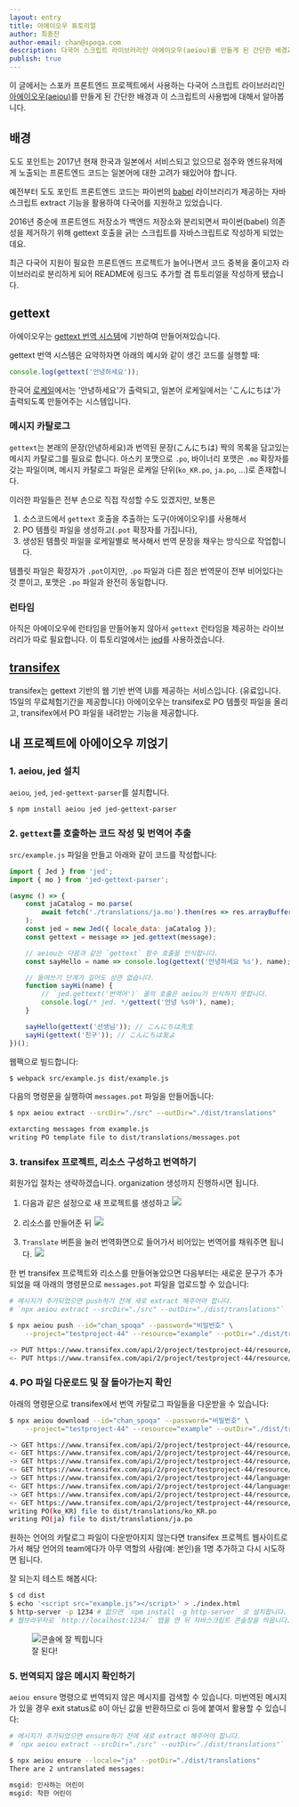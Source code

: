 ```yaml
---
layout: entry
title: 아에이오우 튜토리얼
author: 최종찬
author-email: chan@spoqa.com
description: 다국어 스크립트 라이브러리인 아에이오우(aeiou)를 만들게 된 간단한 배경과 사용법에 대해서 알아봅니다.
publish: true
---
```


이 글에서는 스포카 프론트엔드 프로젝트에서 사용하는 다국어 스크립트 라이브러리인
[아에이오우(aeiou)](https://github.com/spoqa/aeiou)를 만들게 된 간단한 배경과 이 스크립트의 사용법에 대해서 알아봅니다.

## 배경
도도 포인트는 2017년 현재 한국과 일본에서 서비스되고 있으므로
점주와 엔드유저에게 노출되는 프론트엔드 코드는 일본어에 대한 고려가 돼있어야 합니다.

예전부터 도도 포인트 프론트엔드 코드는 파이썬의 [babel](http://babel.pocoo.org/en/latest/index.html)
라이브러리가 제공하는 자바스크립트 extract 기능을 활용하여 다국어를 지원하고 있었습니다.

2016년 중순에 프론트엔드 저장소가 백엔드 저장소와 분리되면서 파이썬(babel) 의존성을 제거하기 위해
gettext 호출을 긁는 스크립트를 자바스크립트로 작성하게 되었는데요.

최근 다국어 지원이 필요한 프론트엔드 프로젝트가 늘어나면서 코드 중복을 줄이고자 라이브러리로 분리하게 되어
README에 링크도 추가할 겸 튜토리얼을 작성하게 됐습니다.

## gettext
아에이오우는 [gettext 번역 시스템](https://en.wikipedia.org/wiki/Gettext)에 기반하여 만들어져있습니다.

gettext 번역 시스템은 요약하자면 아래의 예시와 같이 생긴 코드를 실행할 때:

```js
console.log(gettext('안녕하세요'));
```

한국어 [로케일](https://ko.wikipedia.org/wiki/%EB%A1%9C%EC%BC%80%EC%9D%BC)에서는
'안녕하세요'가 출력되고, 일본어 로케일에서는 'こんにちは'가 출력되도록 만들어주는 시스템입니다.

### 메시지 카탈로그
`gettext`는 본래의 문장(안녕하세요)과 번역된 문장(こんにちは) 짝의 목록을 담고있는 메시지 카탈로그를 필요로 합니다.
아스키 포맷으로 `.po`, 바이너리 포맷은 `.mo` 확장자를 갖는 파일이며,
메시지 카탈로그 파일은 로케일 단위(`ko_KR.po`, `ja.po`, ...)로 존재합니다.

이러한 파일들은 전부 손으로 직접 작성할 수도 있겠지만, 보통은

1. 소스코드에서 `gettext` 호출을 추출하는 도구(아에이오우)를 사용해서
2. PO 템플릿 파일을 생성하고(`.pot` 확장자를 가집니다),
3. 생성된 템플릿 파일을 로케일별로 복사해서 번역 문장을 채우는 방식으로 작업합니다.

템플릿 파일은 확장자가 `.pot`이지만, `.po` 파일과 다른 점은 번역문이 전부 비어있다는 것 뿐이고, 포맷은 `.po` 파일과 완전히 동일합니다.

### 런타임
아직은 아에이오우에 런타임을 만들어놓지 않아서 `gettext` 런타임을 제공하는 라이브러리가 따로 필요합니다.
이 튜토리얼에서는 [jed](https://github.com/messageformat/Jed)를 사용하겠습니다.

## [transifex](https://www.transifex.com/)
transifex는 gettext 기반의 웹 기반 번역 UI를 제공하는 서비스입니다. (유료입니다. 15일의 무료체험기간을 제공합니다)
아에이오우는 transifex로 PO 템플릿 파일을 올리고, transifex에서 PO 파일을 내려받는 기능을 제공합니다.

## 내 프로젝트에 아에이오우 끼얹기

### 1. aeiou, jed 설치
`aeiou`, `jed`, `jed-gettext-parser`를 설치합니다.

```sh
$ npm install aeiou jed jed-gettext-parser
```

### 2. `gettext`를 호출하는 코드 작성 및 번역어 추출

`src/example.js` 파일을 만들고 아래와 같이 코드를 작성합니다:

```js
import { Jed } from 'jed';
import { mo } from 'jed-gettext-parser';

(async () => {
    const jaCatalog = mo.parse(
        await fetch('./translations/ja.mo').then(res => res.arrayBuffer())
    );
    const jed = new Jed({ locale_data: jaCatalog });
    const gettext = message => jed.gettext(message);

    // aeiou는 다음과 같은 `gettext` 함수 호출을 인식합니다.
    const sayHello = name => console.log(gettext('안녕하세요 %s'), name);

    // 들여쓰기 단계가 깊어도 상관 없습니다.
    function sayHi(name) {
        // `jed.gettext('번역어')` 꼴의 호출은 aeiou가 인식하지 못합니다.
        console.log(/* jed. */gettext('안녕 %s야'), name);
    }

    sayHello(gettext('선생님')); // こんにちは先生
    sayHi(gettext('친구')); // こんにちは友よ
})();
```

웹팩으로 빌드합니다:

```sh
$ webpack src/example.js dist/example.js
```

다음의 명령문을 실행하여 `messages.pot` 파일을 만들어둡니다:

```sh
$ npx aeiou extract --srcDir="./src" --outDir="./dist/translations"

extarcting messages from example.js
writing PO template file to dist/translations/messages.pot
```

### 3. transifex 프로젝트, 리소스 구성하고 번역하기
회원가입 절차는 생략하겠습니다. organization 생성까지 진행하시면 됩니다.

1. 다음과 같은 설정으로 새 프로젝트를 생성하고
    <img src="/images/2017-09-26/1.png" style="padding: 0; border: 1px solid #e1e4e6">

2. 리소스를 만들어준 뒤
    <img src="/images/2017-09-26/2.png" style="padding: 0; border: 1px solid #e1e4e6">

3. `Translate` 버튼을 눌러 번역화면으로 들어가서 비어있는 번역어를 채워주면 됩니다.
    <img src="/images/2017-09-26/3.png" style="padding: 0; border: 1px solid #e1e4e6">

한 번 transifex 프로젝트와 리소스를 만들어놓았으면
다음부터는 새로운 문구가 추가되었을 때 아래의 명령문으로 `messages.pot` 파일을 업로드할 수 있습니다:

```sh
# 메시지가 추가되었으면 push하기 전에 새로 extract 해주어야 합니다.
# `npx aeiou extract --srcDir="./src" --outDir="./dist/translations"`

$ npx aeiou push --id="chan_spoqa" --password="비밀번호" \
    --project="testproject-44" --resource="example" --potDir="./dist/translations"

-> PUT https://www.transifex.com/api/2/project/testproject-44/resource/example/content
<- PUT https://www.transifex.com/api/2/project/testproject-44/resource/example/content

```

### 4. PO 파일 다운로드 및 잘 돌아가는지 확인
아래의 명령문으로 transifex에서 번역 카탈로그 파일들을 다운받을 수 있습니다:

```sh
$ npx aeiou download --id="chan_spoqa" --password="비밀번호" \
    --project="testproject-44" --resource="example" --outDir="./dist/translations"

-> GET https://www.transifex.com/api/2/project/testproject-44/resource/example
<- GET https://www.transifex.com/api/2/project/testproject-44/resource/example
-> GET https://www.transifex.com/api/2/project/testproject-44/resource/example/content
<- GET https://www.transifex.com/api/2/project/testproject-44/resource/example/content
-> GET https://www.transifex.com/api/2/project/testproject-44/languages
<- GET https://www.transifex.com/api/2/project/testproject-44/languages
-> GET https://www.transifex.com/api/2/project/testproject-44/resource/example/translation/ja
<- GET https://www.transifex.com/api/2/project/testproject-44/resource/example/translation/ja
writing PO(ko_KR) file to dist/translations/ko_KR.po
writing PO(ja) file to dist/translations/ja.po

```

원하는 언어의 카탈로그 파일이 다운받아지지 않는다면
transifex 프로젝트 웹사이트로 가서 해당 언어의 team에다가
아무 역할의 사람(예: 본인)을 1명 추가하고 다시 시도하면 됩니다.

잘 되는지 테스트 해봅시다:

```sh
$ cd dist
$ echo '<script src="example.js"></script>' > ./index.html
$ http-server -p 1234 # 없으면 `npm install -g http-server` 로 설치합니다.
# 웹브라우저로 `http://localhost:1234/` 탭을 연 뒤 자바스크립트 콘솔창을 띄웁니다.
```

<figure>
    <img
        alt="콘솔에 잘 찍힙니다"
        src="/images/2017-09-26/done.png"
        style="margin: 0 auto; padding: 0; border: 1px solid #e1e4e6">
    <figcaption>잘 된다!</figcaption>
</figure>

### 5. 번역되지 않은 메시지 확인하기

`aeiou ensure` 명령으로 번역되지 않은 메시지를 검색할 수 있습니다.
미번역된 메시지가 있을 경우 exit status로 `0`이 아닌 값을 반환하므로 ci 등에 붙여서 활용할 수 있습니다:

```sh
# 메시지가 추가되었으면 ensure하기 전에 새로 extract 해주어야 합니다.
# `npx aeiou extract --srcDir="./src" --outDir="./dist/translations"`

$ npx aeiou ensure --locale="ja" --potDir="./dist/translations"
There are 2 untranslated messages:

msgid: 인사하는 어린이
msgid: 착한 어린이
```

